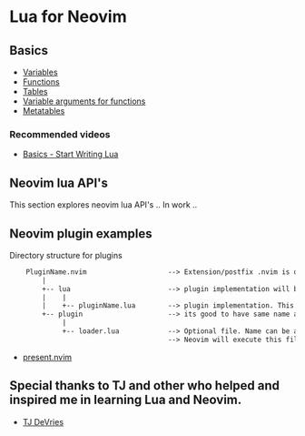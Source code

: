# Lua for Neovim
## Basics

- [Variables](./basics/ex1_variables.lua)
- [Functions](./basics/ex2_functions.lua)
- [Tables](./basics/ex3_table.lua)
- [Variable arguments for functions](./basics/ex4_varargs.lua)
- [Metatables](./basics/ex5_metatable.lua)

### Recommended videos
- [Basics - Start Writing Lua](https://www.youtube.com/watch?v=CuWfgiwI73Q&t=223s)

## Neovim lua API's

This section explores neovim lua API's
.. In work ..

## Neovim plugin examples

Directory structure for plugins
``` txt
    PluginName.nvim                    --> Extension/postfix .nvim is optional but good to use it.
        |
        +-- lua                        --> plugin implementation will be here
        |    |
        |    +-- pluginName.lua        --> plugin implementation. This lua file can be have any name but
        +-- plugin                     --> its good to have same name as plugin name.
             |
             +-- loader.lua            --> Optional file. Name can be anything.
                                       --> Neovim will execute this file on plugin loading.
```

- [present.nvim](./plugins/present.nvim)

## Special thanks to TJ and other who helped and inspired me in learning Lua and Neovim.

- [TJ DeVries](https://github.com/tjdevries)
